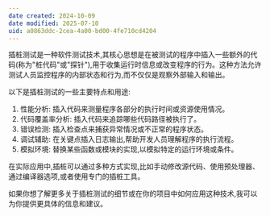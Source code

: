 ```yaml
---
date created: 2024-10-09
date modified: 2025-07-10
uid: a0863ddc-2cea-4a00-bd00-4fe710cd4204
---
```


插桩测试是一种软件测试技术,其核心思想是在被测试的程序中插入一些额外的代码(称为"桩代码"或"探针"),用于收集运行时信息或改变程序的行为。这种方法允许测试人员监控程序的内部状态和行为,而不仅仅是观察外部输入和输出。

以下是插桩测试的一些主要特点和用途:

1. 性能分析: 插入代码来测量程序各部分的执行时间或资源使用情况。
2. 代码覆盖率分析: 插入代码来追踪哪些代码路径被执行了。
3. 错误检测: 插入检查点来捕获异常情况或不正常的程序状态。
4. 调试辅助: 在关键点插入日志输出,帮助开发人员理解程序的执行流程。
5. 模拟环境: 替换某些函数或模块的实现,以模拟特定的运行环境或条件。

在实际应用中,插桩可以通过多种方式实现,比如手动修改源代码、使用预处理器、通过编译器选项,或者使用专门的插桩工具。

如果你想了解更多关于插桩测试的细节或在你的项目中如何应用这种技术,我可以为你提供更具体的信息和建议。
